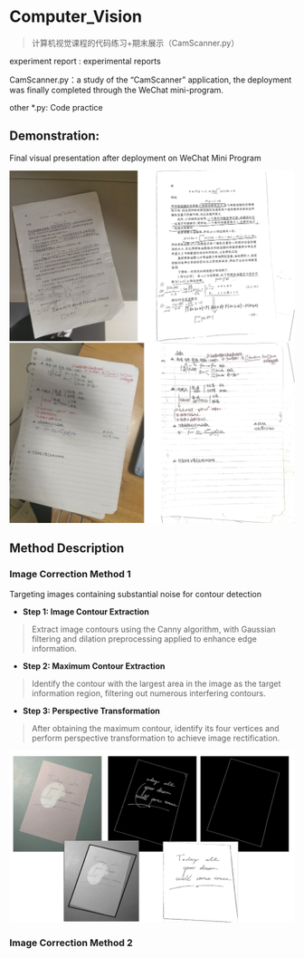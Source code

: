 # Computer_Vision

> 计算机视觉课程的代码练习+期末展示（CamScanner.py）

experiment report : experimental reports

CamScanner.py：a study of the “CamScanner” application, the deployment was finally completed through the WeChat mini-program.

other *.py: Code practice

## Demonstration: 

Final visual presentation after deployment on WeChat Mini Program

<img src="demonstration/dem1.png" alt="image" width="600" />

<img src="demonstration/dem2.png" alt="image" width="600" />


## Method Description

### Image Correction Method 1

Targeting images containing substantial noise for contour detection

* **Step 1: Image Contour Extraction** 

> Extract image contours using the Canny algorithm, with Gaussian filtering and dilation preprocessing applied to enhance edge information.

* **Step 2: Maximum Contour Extraction**

> Identify the contour with the largest area in the image as the target information region, filtering out numerous interfering contours.

* **Step 3: Perspective Transformation**

> After obtaining the maximum contour, identify its four vertices and perform perspective transformation to achieve image rectification.


<img src="demonstration/rectify1.png" alt="image" width="600" />


### Image Correction Method 2


